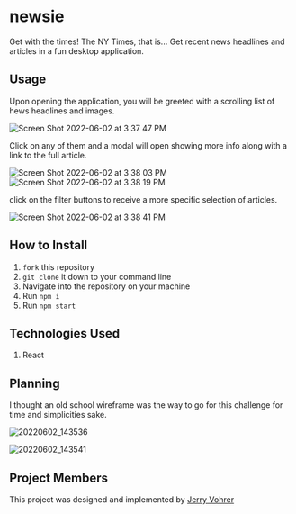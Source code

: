 # newsie

Get with the times! The NY Times, that is... Get recent news headlines and articles in a fun desktop application. 

## Usage
Upon opening the application, you will be greeted with a scrolling list of hews headlines and images. 

![Screen Shot 2022-06-02 at 3 37 47 PM](https://user-images.githubusercontent.com/92649050/171735423-6255efdb-ebcf-4f0c-80b3-aa87b7916ed8.png)

Click on any of them and a modal will open showing more info along with a link to the full article. 

![Screen Shot 2022-06-02 at 3 38 03 PM](https://user-images.githubusercontent.com/92649050/171735506-1e52faaf-bb3e-4cb8-994a-3008de9596b6.png)
![Screen Shot 2022-06-02 at 3 38 19 PM](https://user-images.githubusercontent.com/92649050/171735523-1fb794b8-a252-4172-b021-c0a557a996a8.png)


click on the filter buttons to receive a more specific selection of articles. 

![Screen Shot 2022-06-02 at 3 38 41 PM](https://user-images.githubusercontent.com/92649050/171735462-4869619a-d50d-40cc-8af1-6d101238a0c6.png)


## How to Install
1. `fork` this repository
2. `git clone` it down to your command line
3. Navigate into the repository on your machine
4. Run `npm i`
5. Run `npm start`


## Technologies Used
1. React

## Planning
I thought an old school wireframe was the way to go for this challenge for time and simplicities sake. 

![20220602_143536](https://user-images.githubusercontent.com/92649050/171724795-d0045346-900c-429c-bda5-5e7f0c47fee4.jpeg)


![20220602_143541](https://user-images.githubusercontent.com/92649050/171724595-8c45c045-b1d8-4c53-87bc-6780e8f719ab.jpeg)


## Project Members
This project was designed and implemented by [Jerry Vohrer](https://github.com/Jerry-Vrrr)

